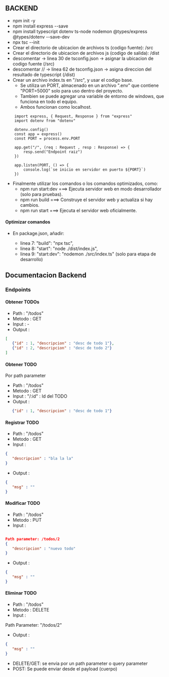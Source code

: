 ## BACKEND

 - npm init -y
 - npm install express --save
 - npm install typescript dotenv ts-node nodemon @types/express @types/dotenv --save-dev
 - npx tsc --init
 - Crear el directorio de ubicacion de archivos ts (codigo fuente): /src
 - Crear el directorio de ubicacion de archivos js (codigo de salida): /dist
 - descomentar -> linea 30 de tsconfig.json -> asignar la ubicacion de codigo fuente (/src)
 - descomentar // -> linea 62 de tsconfig.json -> asigna direccion del resultado de typescript (/dist)
 - Crear un archivo index.ts en "/src", y usar el codigo base.
    - Se utiliza un PORT, almacenado en un archivo ".env" que contiene "PORT=5000" solo para uso dentro del proyecto.
    - Tambien se puede agregar una variable de entorno de windows, que funciona en todo el equipo.
    - Ambos funcionan como localhost.

```
    import express, { Request, Response } from "express"
    import dotenv from "dotenv"

    dotenv.config()
    const app = express()
    const PORT = process.env.PORT

    app.get("/", (req : Request , resp : Response) => {
        resp.send("Endpoint raiz")
    })

    app.listen(PORT, () => {
        console.log(`se inicio en servidor en puerto ${PORT}`)
    })
```
 - Finalmente utilizar los comandos o los comandos optimizados, como:
    - npm run start:dev ===> Ejecuta servidor web en modo desarrollador (solo para pruebas).
    - npm run build ===> Construye el servidor web y actualiza si hay cambios.
    - npm run start ===> Ejecuta el servidor web oficialmente.

#### Optimizar comandos

 - En package.json, añadir:

    - linea 7: "build": "npx tsc",
    - linea 8: "start": "node ./dist/index.js",
    - linea 9: "start:dev": "nodemon ./src/index.ts" (solo para etapa de desarrollo)

## Documentacion Backend

### Endpoints

#### Obtener TODOs

 - Path : "/todos"
 - Metodo : GET
 - Input : -
 - Output :

 ```json
 [
    {"id" : 1, "descripcion" : "desc de todo 1"},
    {"id" : 2, "descripcion" : "desc de todo 2"}
 ]
 ```

#### Obtener TODO

 Por path parameter
 - Path : "/todos"
 - Metodo : GET
 - Input : "/:id" : Id del TODO
 - Output :

 ```json
    {"id" : 1, "descripcion" : "desc de todo 1"}
 ```

#### Registrar TODO

 - Path : "/todos"
 - Metodo : GET
 - Input :

 ```json
{
    "descripcion" : "bla la la"
}
 ```
 - Output :

 ```json
 {
    "msg" : ""
 }
 ```

#### Modificar TODO

 - Path : "/todos"
 - Metodo : PUT
 - Input :

 ```json

Path parameter: /todos/2
{
    "descripcion" : "nuevo todo"
}
 ```

 - Output :

 ```json
{
    "msg" : ""
}
 ```

#### Eliminar TODO

 - Path : "/todos"
 - Metodo : DELETE
 - Input : 

Path Parameter: "/todos/2"

 - Output :

 ```json
{
    "msg" : ""
}
 ```

 - DELETE/GET: se envia por un path parameter o query parameter
 - POST: Se puede enviar desde el payload (cuerpo)
